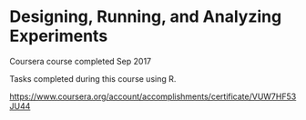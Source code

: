 
# Designing, Running, and Analyzing Experiments

Coursera course completed Sep 2017

Tasks completed during this course using R. 

https://www.coursera.org/account/accomplishments/certificate/VUW7HF53JU44
